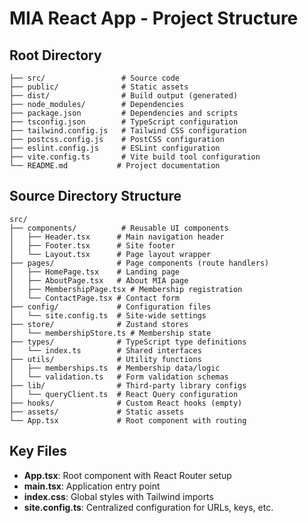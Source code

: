 # MIA React App - Project Structure

## Root Directory
```
├── src/                 # Source code
├── public/              # Static assets
├── dist/                # Build output (generated)
├── node_modules/        # Dependencies
├── package.json         # Dependencies and scripts
├── tsconfig.json        # TypeScript configuration
├── tailwind.config.js   # Tailwind CSS configuration
├── postcss.config.js    # PostCSS configuration
├── eslint.config.js     # ESLint configuration
├── vite.config.ts       # Vite build tool configuration
└── README.md           # Project documentation
```

## Source Directory Structure
```
src/
├── components/          # Reusable UI components
│   ├── Header.tsx      # Main navigation header
│   ├── Footer.tsx      # Site footer
│   └── Layout.tsx      # Page layout wrapper
├── pages/              # Page components (route handlers)
│   ├── HomePage.tsx    # Landing page
│   ├── AboutPage.tsx   # About MIA page
│   ├── MembershipPage.tsx # Membership registration
│   └── ContactPage.tsx # Contact form
├── config/             # Configuration files
│   └── site.config.ts  # Site-wide settings
├── store/              # Zustand stores
│   └── membershipStore.ts # Membership state
├── types/              # TypeScript type definitions
│   └── index.ts        # Shared interfaces
├── utils/              # Utility functions
│   ├── memberships.ts  # Membership data/logic
│   └── validation.ts   # Form validation schemas
├── lib/                # Third-party library configs
│   └── queryClient.ts  # React Query configuration
├── hooks/              # Custom React hooks (empty)
├── assets/             # Static assets
└── App.tsx             # Root component with routing
```

## Key Files
- **App.tsx**: Root component with React Router setup
- **main.tsx**: Application entry point
- **index.css**: Global styles with Tailwind imports
- **site.config.ts**: Centralized configuration for URLs, keys, etc.
